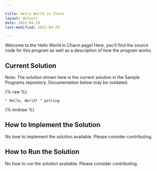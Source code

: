 ```yaml
---

title: Hello World in Charm
layout: default
date: 2022-04-28
last-modified: 2022-04-29

---
```


Welcome to the Hello World in Charm page! Here, you'll find the source code for this program as well as a description of how the program works.

## Current Solution

Note: The solution shown here is the current solution in the Sample Programs repository. Documentation below may be outdated.

{% raw %}

```Charm
" Hello, World! " pstring
```

{% endraw %}

## How to Implement the Solution

No how to implement the solution available. Please consider contributing.

## How to Run the Solution

No how to run the solution available. Please consider contributing.